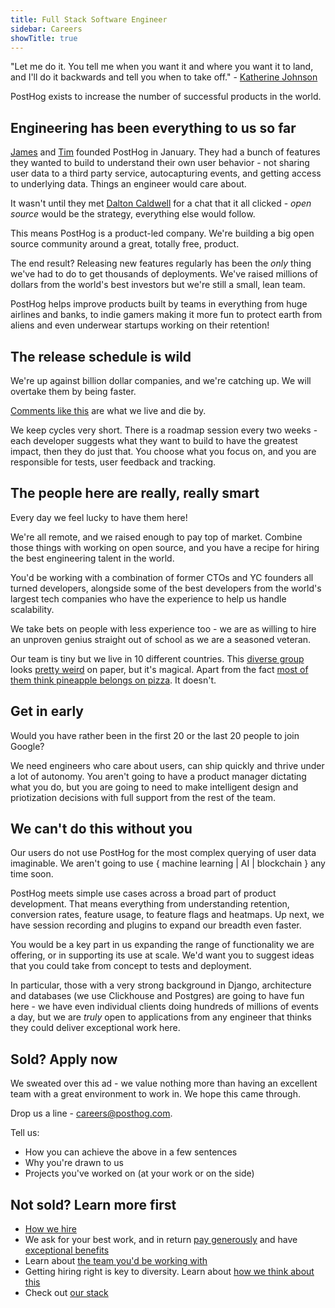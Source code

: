 ```yaml
---
title: Full Stack Software Engineer
sidebar: Careers
showTitle: true
---
```


"Let me do it. You tell me when you want it and where you want it to land, and I'll do it backwards and tell you when to take off." - [Katherine Johnson](https://www.nasa.gov/content/katherine-johnson-biography)

PostHog exists to increase the number of successful products in the world.

## Engineering has been everything to us so far

[James](https://twitter.com/james406) and [Tim](https://twitter.com/timgl) founded PostHog in January. They had a bunch of features they wanted to build to understand their own user behavior - not sharing user data to a third party service, autocapturing events, and getting access to underlying data. Things an engineer would care about.

It wasn't until they met [Dalton Caldwell](https://twitter.com/daltonc?lang=en) for a chat that it all clicked - *open source* would be the strategy, everything else would follow.

This means PostHog is a product-led company. We're building a big open source community around a great, totally free, product.

The end result? Releasing new features regularly has been the *only* thing we've had to do to get thousands of deployments. We've raised millions of dollars from the world's best investors but we're still a small, lean team.

PostHog helps improve products built by teams in everything from huge airlines and banks, to indie gamers making it more fun to protect earth from aliens and even underwear startups working on their retention!

## The release schedule is wild

We're up against billion dollar companies, and we're catching up. We will overtake them by being faster.

[Comments like this](https://news.ycombinator.com/item?id=22378393) are what we live and die by.

We keep cycles very short. There is a roadmap session every two weeks - each developer suggests what they want to build to have the greatest impact, then they do just that. You choose what you focus on, and you are responsible for tests, user feedback and tracking.

## The people here are really, really smart

Every day we feel lucky to have them here!

We're all remote, and we raised enough to pay top of market. Combine those things with working on open source, and you have a recipe for hiring the best engineering talent in the world.

You'd be working with a combination of former CTOs and YC founders all turned developers, alongside some of the best developers from the world's largest tech companies who have the experience to help us handle scalability.

We take bets on people with less experience too - we are as willing to hire an unproven genius straight out of school as we are a seasoned veteran.

Our team is tiny but we live in 10 different countries. This [diverse group](/handbook/company/diversity) looks [pretty weird](/handbook/company/team) on paper, but it's magical. Apart from the fact [most of them think pineapple belongs on pizza](https://twitter.com/PostHogHQ/status/1319583079648923648). It doesn't.

## Get in early

Would you have rather been in the first 20 or the last 20 people to join Google?

We need engineers who care about users, can ship quickly and thrive under a lot of autonomy. You aren't going to have a product manager dictating what you do, but you are going to need to make intelligent design and priotization decisions with full support from the rest of the team.

## We can't do this without you

Our users do not use PostHog for the most complex querying of user data imaginable. We aren't going to use { machine learning | AI | blockchain } any time soon.

PostHog meets simple use cases across a broad part of product development. That means everything from understanding retention, conversion rates, feature usage, to feature flags and heatmaps. Up next, we have session recording and plugins to expand our breadth even faster.

You would be a key part in us expanding the range of functionality we are offering, or in supporting its use at scale. We'd want you to suggest ideas that you could take from concept to tests and deployment.

In particular, those with a very strong background in Django, architecture and databases (we use Clickhouse and Postgres) are going to have fun here - we have even individual clients doing hundreds of millions of events a day, but we are *truly* open to applications from any engineer that thinks they could deliver exceptional work here.

## Sold? Apply now

We sweated over this ad - we value nothing more than having an excellent team with a great environment to work in. We hope this came through.

Drop us a line - [careers@posthog.com](mailto:careers@posthog.com).

Tell us:

* How you can achieve the above in a few sentences
* Why you're drawn to us
* Projects you've worked on (at your work or on the side)

## Not sold? Learn more first

* [How we hire](/careers#the-process)
* We ask for your best work, and in return [pay generously](/handbook/people/compensation) and have [exceptional benefits](/careers/#benefits)
* Learn about [the team you'd be working with](/handbook/company/team)
* Getting hiring right is key to diversity. Learn about [how we think about this](/handbook/company/diversity)
* Check out [our stack](/docs/stack)